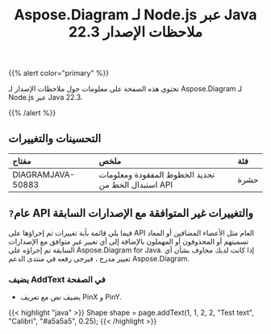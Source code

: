 ﻿---
title: Aspose.Diagram لـ Node.js عبر Java 22.3 ملاحظات الإصدار
type: docs
weight: 25
url: /ar/java/aspose-diagram-for-node-js-via-java-22-3-release-notes/
---
{{% alert color="primary" %}}

تحتوي هذه الصفحة على معلومات حول ملاحظات الإصدار لـ Aspose.Diagram لـ Node.js عبر Java 22.3.

{{% /alert %}}
## **التحسينات والتغييرات**  ##

|**مفتاح**|**ملخص**|**فئة**|
|:- |:- |:- |
|DIAGRAMJAVA-50883|تحديد الخطوط المفقودة ومعلومات استبدال الخط من API|حشرة|

## `?`**عام API والتغييرات غير المتوافقة مع الإصدارات السابقة**
فيما يلي قائمة بأية تغييرات تم إجراؤها على API العام مثل الأعضاء المضافين أو المعاد تسميتهم أو المحذوفون أو المهملون بالإضافة إلى أي تغيير غير متوافق مع الإصدارات السابقة تم إجراؤه على Aspose.Diagram for Java. إذا كانت لديك مخاوف بشأن أي تغيير مدرج ، فيرجى رفعه في منتدى الدعم Aspose.Diagram.

### **يضيف AddText في الصفحة**
- يضيف نص مع تعريف PinX و PinY.

{{< highlight "java" >}}
Shape shape = page.addText(1, 1, 2, 2, "Test text", "Calibri", "#a5a5a5", 0.25);
{{< /highlight >}}
